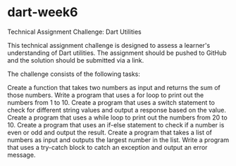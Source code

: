# dart-week6
Technical Assignment Challenge: Dart Utilities


This technical assignment challenge is designed to assess a learner's understanding of Dart utilities. The assignment should be pushed to GitHub and the solution should be submitted via a link.



The challenge consists of the following tasks:

Create a function that takes two numbers as input and returns the sum of those numbers.
Write a program that uses a for loop to print out the numbers from 1 to 10.
Create a program that uses a switch statement to check for different string values and output a response based on the value.
Create a program that uses a while loop to print out the numbers from 20 to 10.
Create a program that uses an if-else statement to check if a number is even or odd and output the result.
Create a program that takes a list of numbers as input and outputs the largest number in the list.
Write a program that uses a try-catch block to catch an exception and output an error message.
